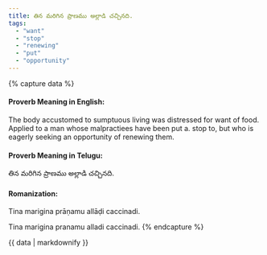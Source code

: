 ```yaml
---
title: తిన మరిగిన ప్రాణము అల్లాడి చచ్చినది.
tags:
  - "want"
  - "stop"
  - "renewing"
  - "put"
  - "opportunity"
---
```


{% capture data %}
#### Proverb Meaning in English:
The body accustomed to sumptuous living was distressed for want of food.
Applied to a man whose malpractiees have been put a. stop to, but who is eagerly seeking an opportunity of renewing them.

#### Proverb Meaning in Telugu:
తిన మరిగిన ప్రాణము అల్లాడి చచ్చినది.

#### Romanization:
Tina marigina prāṇamu allāḍi caccinadi.

Tina marigina pranamu alladi caccinadi.
{% endcapture %}

{{ data | markdownify }}

